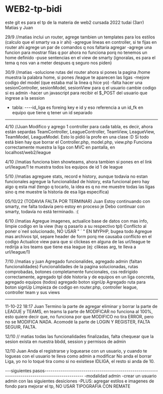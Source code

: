 # WEB2-tp-bidi

este git es para el tp de la materia de web2 cursada 2022 tudai (3arr)
Matias y Juan

29/9 //matias
inclui un router, agrege tambien un templates para los estilos (calculo que el smarty va a ir ahi)
-agregue lineas en controller, si te fijas en router ahi agrege un par de comandos q nos faltaria agregar
-agrege una funcion para mostrar filas q por ahora no funciona porq no tenemos un home definido
-puse sentencias en el view de smarty (ignoralas, es para el tema q nos van a meter despues q seguro nos piden)

30/9 //matias
-solucione rutas del router ahora si pones la pagina /home muestra la palabra home, si pones /league te aparecen las ligas
-mejore codigo del model (que estaba mal la linea q hice yo)
-falta hacer una sesionController, sesionModel, sesionView para q el usuario cambie codigo si es admin
-hacer un javascript para recibir el $\_POST del usuario que ingrese a la session

- tabla:
  ----id_liga es foreing key e id y eso referencia a un id_fk en equipo que tiene q tener un id separado

---

4/10 //Juan
Modifico y agrego 1 controller para cada tabla, es decir, ahora están separdas TeamController, LeagueController, TeamView, LeagueView, TeamModel, LeagueModel. Esto lo pidió la profe en una clase :D Si todo está bien hay que borrar el Controller.php, model.php, view.php
Funciona correctamente muestra la liga con MVC en pantalla, en localhost/web2/league

4/10 //matias
funciona bien showteams, ahora tambien si pones en el link url/league/1 te muestra todos los equipos de id 1 de league

5/10 //matias
agreguee stats, record e history, aunque todavia no estan funcionales
agregue la funcionalidad de history, esta funcional pero hay algo q esta mal (tengo q tocarlo, la idea es q no me muestre todas las ligas sino q me muestre la historia de esa liga especifica)

05/10/22 (TODAVIA FALTA POR TERMINAR) Juan
Estoy continuando con smarty, me falta todavía pero estoy en proceso je
Debo continuar con smarty, todavía no está terminado. :(

6/10 //matias
Agregue imagenes, actualice base de datos con mas info, limpie codigo en la view (hay q pasarlo a su respectivo tpl)
Conflicto al poner o´neil solucionado, NO USAR " ´ " EN MYPHP, bugea todo
Agregue mas archivos tpl, separe header de form porq me causaba conflicto en el codigo
Actualice view para que si clickeas en alguna de las url/league te redirija a los teams que tiene esa league (ej:
clikeas arg, te lleva a url/league/1)

7/10 //matias y juan
Agregado funcionalides, agregado admin (faltan funcionalidades)
Funcionalidades de la pagina solucionadas, rutas comprobadas, botones completamente funcionales, css redirigido correctamente, agregado tpl dde historia y de equipos en un liga concreta, agregado equipos (todos) agregado boton signUp
Agregado ruta para boton signUp
Limpieza de codigo en router.php, controller league, controller team y sus views

---

11-10-22 18:17
Juan
Termino la parte de agregar eliminar y borrar la parte de LEAGUE y TEAMS, en teams la parte de MODIFICAR no funciona al 100%, esto quiere decir que, no funciona por que MODIFICO no tira ERROR, pero no se MODIFICA NADA.
Acomodé la parte de LOGIN Y REGISTER, FALTA SEGUIR, FALTA.

12/10 // matias
todas las funcionalidades finalizadas, falta chequear que la sesion exista en nuestra bbdd, session y permisos de admin

12/10 Juan
Anda el registrarse y loguearse con un usuario, y cuando te logueas con el usuario te lleva como admin a modificar
No anda el borrar Liga, yo no lo toqué tira como si no existiese IDLIGA, el resto si anda de 10.

---siguientes pasos--------------------------------------------------------------------------------------------------
-modalidad admin
-crear un usuario admin con las siguientes desiciones
-PLUS: agregar estilos e imagenes de fondo para mejorar el tp, NO USAR TIPOGRAFIA CON REMATE
